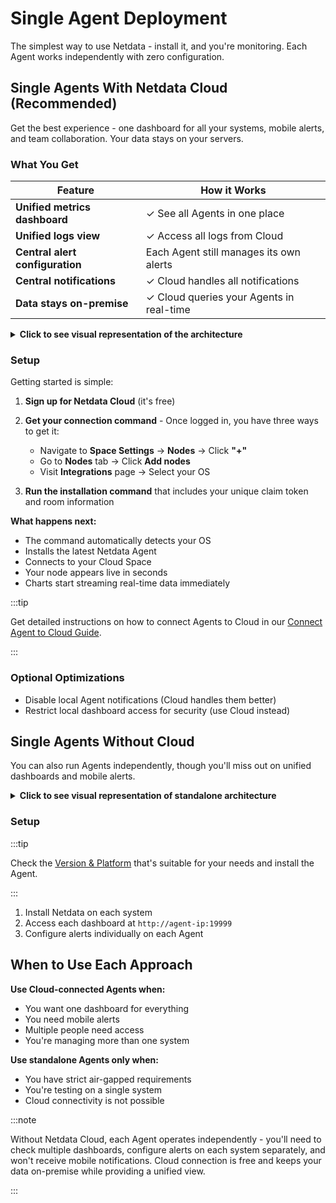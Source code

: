 # Single Agent Deployment

The simplest way to use Netdata - install it, and you're monitoring. Each Agent works independently with zero configuration.

## Single Agents With Netdata Cloud (Recommended)

Get the best experience - one dashboard for all your systems, mobile alerts, and team collaboration. Your data stays on your servers.

### What You Get

| Feature | How it Works |
|---------|-------------|
| **Unified metrics dashboard** | ✓ See all Agents in one place |
| **Unified logs view** | ✓ Access all logs from Cloud |
| **Central alert configuration** | Each Agent still manages its own alerts |
| **Central notifications** | ✓ Cloud handles all notifications |
| **Data stays on-premise** | ✓ Cloud queries your Agents in real-time |

<details>
<summary><strong>Click to see visual representation of the architecture</strong></summary><br/>

```mermaid
flowchart TB
    NC[NC]
    Users[Users]
    Notifications[Notifications]
    
    NC("**Netdata Cloud**<br/>• Unified dashboards<br/>• Central notifications<br/>• Access from anywhere")
    
    Users("**One Dashboard**<br/>for all your systems")
    
    Notifications("**Alert Notifications**<br/>Email, Slack, Mobile App")
    
    Users <--> NC
    NC --> Notifications
    
    subgraph infrastructure["Your Infrastructure"]
        direction TB
        Agents[Agents]
        Data[Data]
        
        Agents("**Netdata Agents**<br/>Agent 1, Agent 2, Agent 3")
        
        Data("**Your Metrics**<br/>Stay on your servers")
        
        Agents <--> Data
    end
    
    NC <--> Agents
    
    classDef cloud fill:#e8f4fd,stroke:#4a90e2,stroke-width:2px,color:#2c3e50,rx:10,ry:10
    classDef users fill:#fff2e8,stroke:#f39c12,stroke-width:2px,color:#2c3e50,rx:10,ry:10
    classDef notifications fill:#ffe8e8,stroke:#e74c3c,stroke-width:2px,color:#2c3e50,rx:10,ry:10
    classDef agents fill:#e8f5e8,stroke:#27ae60,stroke-width:2px,color:#2c3e50,rx:10,ry:10
    classDef data fill:#f3e8ff,stroke:#9b59b6,stroke-width:2px,color:#2c3e50,rx:10,ry:10
    classDef subgraphStyle fill:#f8f9fa,stroke:#6c757d,stroke-width:2px,color:#2c3e50,rx:15,ry:15
    
    class NC cloud
    class Users users
    class Notifications notifications
    class Agents agents
    class Data data
    class infrastructure subgraphStyle
```

</details>

### Setup

Getting started is simple:

1. **Sign up for Netdata Cloud** (it's free)
2. **Get your connection command** - Once logged in, you have three ways to get it:
   - Navigate to **Space Settings** → **Nodes** → Click **"+"** 
   - Go to **Nodes** tab → Click **Add nodes**
   - Visit **Integrations** page → Select your OS

3. **Run the installation command** that includes your unique claim token and room information

**What happens next:**
- The command automatically detects your OS
- Installs the latest Netdata Agent
- Connects to your Cloud Space
- Your node appears live in seconds
- Charts start streaming real-time data immediately

:::tip

Get detailed instructions on how to connect Agents to Cloud in our [Connect Agent to Cloud Guide](https://github.com/netdata/netdata/blob/master/src/claim/README.md).

:::

### Optional Optimizations
- Disable local Agent notifications (Cloud handles them better)
- Restrict local dashboard access for security (use Cloud instead)

## Single Agents Without Cloud

You can also run Agents independently, though you'll miss out on unified dashboards and mobile alerts.

<details>
<summary><strong>Click to see visual representation of standalone architecture</strong></summary><br/>

```mermaid
flowchart TB
    subgraph infrastructure["Your Infrastructure"]
        direction TB
        A1["Agent 1"]
        A2["Agent 2"]
        A3["Agent 3"]
        
        D1["Dashboard 1<br/>:19999"]
        D2["Dashboard 2<br/>:19999"]
        D3["Dashboard 3<br/>:19999"]
        
        N1["Alerts"]
        N2["Alerts"]
        N3["Alerts"]
        
        A1 --> D1
        A2 --> D2
        A3 --> D3
        
        A1 --> N1
        A2 --> N2
        A3 --> N3
    end
    
    classDef agents fill:#e8f5e8,stroke:#27ae60,stroke-width:2px,color:#2c3e50,rx:10,ry:10
    classDef dashboards fill:#fff2e8,stroke:#f39c12,stroke-width:2px,color:#2c3e50,rx:10,ry:10
    classDef alerts fill:#ffe8e8,stroke:#e74c3c,stroke-width:2px,color:#2c3e50,rx:10,ry:10
    classDef subgraphStyle fill:#f8f9fa,stroke:#6c757d,stroke-width:2px,color:#2c3e50,rx:15,ry:15
    
    class A1,A2,A3 agents
    class D1,D2,D3 dashboards
    class N1,N2,N3 alerts
    class infrastructure subgraphStyle
```

</details>

### Setup

:::tip

Check the [Version & Platform](https://learn.netdata.cloud/docs/netdata-agent/versions-&-platforms) that's suitable for your needs and install the Agent.

:::

1. Install Netdata on each system
2. Access each dashboard at `http://agent-ip:19999`
3. Configure alerts individually on each Agent

## When to Use Each Approach

**Use Cloud-connected Agents when:**
- You want one dashboard for everything
- You need mobile alerts
- Multiple people need access
- You're managing more than one system

**Use standalone Agents only when:**
- You have strict air-gapped requirements
- You're testing on a single system
- Cloud connectivity is not possible

:::note

Without Netdata Cloud, each Agent operates independently - you'll need to check multiple dashboards, configure alerts on each system separately, and won't receive mobile notifications. Cloud connection is free and keeps your data on-premise while providing a unified view.

:::